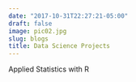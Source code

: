 ```yaml
---
date: "2017-10-31T22:27:21-05:00"
draft: false
image: pic02.jpg
slug: blogs
title: Data Science Projects
---
```


Applied Statistics with R